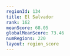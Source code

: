 ```yaml
---
regionId: 134
title: El Salvador
rank: 162
meanScore: 68.05
globalMeanScore: 73.46
numRegions: 220
layout: region_score
---
```

